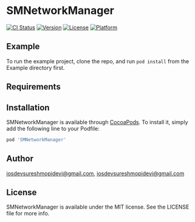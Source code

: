 # SMNetworkManager

[![CI Status](https://img.shields.io/travis/iosdevsureshmopidevi@gmail.com/SMNetworkManager.svg?style=flat)](https://travis-ci.org/iosdevsureshmopidevi@gmail.com/SMNetworkManager)
[![Version](https://img.shields.io/cocoapods/v/SMNetworkManager.svg?style=flat)](https://cocoapods.org/pods/SMNetworkManager)
[![License](https://img.shields.io/cocoapods/l/SMNetworkManager.svg?style=flat)](https://cocoapods.org/pods/SMNetworkManager)
[![Platform](https://img.shields.io/cocoapods/p/SMNetworkManager.svg?style=flat)](https://cocoapods.org/pods/SMNetworkManager)

## Example

To run the example project, clone the repo, and run `pod install` from the Example directory first.

## Requirements

## Installation

SMNetworkManager is available through [CocoaPods](https://cocoapods.org). To install
it, simply add the following line to your Podfile:

```ruby
pod 'SMNetworkManager'
```

## Author

iosdevsureshmopidevi@gmail.com, iosdevsureshmopidevi@gmail.com

## License

SMNetworkManager is available under the MIT license. See the LICENSE file for more info.
